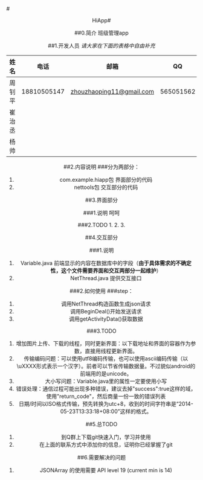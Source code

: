 #<center>HiApp#

##0.简介
班级管理app

##1.开发人员
*请大家在下面的表格中自由补充*  

姓名 | 电话 | 邮箱 | QQ
-----|---|-----|---
周钊平 | 18810505147  | zhouzhaoping11@gmail.com | 565051562
崔治丞 |              |                          |
杨帅   |              |                          |

##2.内容说明
###分为两部分：
1. com.example.hiapp包			界面部分的代码
2. nettools包					交互部分的代码

##3.界面部分

###1.说明
呵呵

###2.TODO
1. 
2. 
3. 

##4.交互部分

###1.说明
1. Variable.java		前端显示的内容在数据库中的字段（**由于具体需求的不确定性，这个文件需要界面和交互两部分一起维护**）
2. NetThread.java		提供交互接口

###2.如何使用
###step： 
1. 调用NetThread构造函数生成json请求
2. 调用BeginDeal()开始发送请求
3. 调用getActivityData()获取数据

###3.TODO
1. 增加图片上传、下载的线程，同时更新界面：以下载地址和界面的容器作为参数，直接用线程更新界面。
2. 传输编码问题：可以使用utf8编码传输，也可以使用ascii编码传输（以\uXXXX形式表示一个汉字）。前者可以节省传输数据量。不过貌似android的前端用的是unicode。
3. 大小写问题：Variable.java里的属性一定要使用小写
4. 错误处理：通信过程可能出现多种错误，建议去掉"success":true这样的域，使用"return_code"，然后商量一份一致的错误列表
5. 日期/时间以ISO格式传输，预先转换为utc+8，收到的时间字符串是“2014-05-23T13:33:18+08:00”这样的格式。

##5.总TODO
1. 到Q群上下载git快速入门，学习并使用
2. 在上面的联系方式中添加你的信息，证明你已经掌握了git

##6.需要解决的问题
1. JSONArray 的使用需要 API level 19 (current min is 14)


